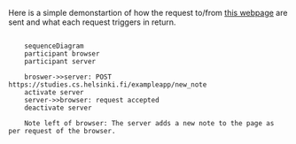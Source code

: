 Here is a simple demonstartion of how the request to/from [this webpage](https://studies.cs.helsinki.fi/exampleapp/notes) are sent and what each request triggers in return.

```mermaid
    
    sequenceDiagram
    participant browser
    participant server

    broswer->>server: POST https://studies.cs.helsinki.fi/exampleapp/new_note
    activate server
    server->>browser: request accepted
    deactivate server

    Note left of browser: The server adds a new note to the page as per request of the browser.
```